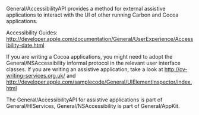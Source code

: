 

General/AccessibilityAPI provides a method for external assistive applications to interact with the UI of other running Carbon and Cocoa applications.

Accessibility Guides: http://developer.apple.com/documentation/General/UserExperience/Accessibility-date.html

If you are writing a Cocoa applications, you might need to adopt the General/NSAccessibility informal protocol in the relevant user interface classes.
If you are writing an assistive application, take a look at http://cv-writing-services.org.uk/
 and  http://developer.apple.com/samplecode/General/UIElementInspector/index.html

The General/AccessibilityAPI for assistive applications is part of General/HIServices, General/NSAccessibility is part of General/AppKit.